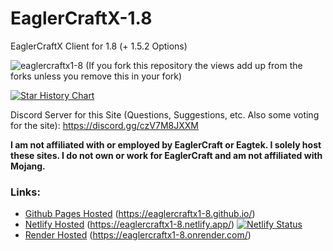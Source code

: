 # EaglerCraftX-1.8
EaglerCraftX Client for 1.8 (+ 1.5.2 Options)
<p align="left"> <img src="https://komarev.com/ghpvc/?username=eaglercraftx1-8&label=Repository%20views&color=0e75b6&style=flat" alt="eaglercraftx1-8" /> (If you fork this repository the views add up from the forks unless you remove this in your fork)</p>

[![Star History Chart](https://api.star-history.com/svg?repos=eaglercraftx1-8/eaglercraftx1-8.github.io&type=Timeline)](https://star-history.com/#eaglercraftx1-8/eaglercraftx1-8.github.io&Timeline)

Discord Server for this Site (Questions, Suggestions, etc. Also some voting for the site): https://discord.gg/czV7M8JXXM
  
**I am not affiliated with or employed by EaglerCraft or Eagtek. I solely host these sites. I do not own or work for EaglerCraft and am not affiliated with Mojang.**  
  
### Links:
- [Github Pages Hosted](https://eaglercraftx1-8.github.io/) (https://eaglercraftx1-8.github.io/)
- [Netlify Hosted](https://eaglercraftx1-8.netlify.app/) (https://eaglercraftx1-8.netlify.app/) [![Netlify Status](https://api.netlify.com/api/v1/badges/12060eea-2a19-4da5-82ea-c6015722249e/deploy-status)](https://app.netlify.com/sites/eaglercraftx1-8/deploys)
- [Render Hosted](https://eaglercraftx1-8.onrender.com/) (https://eaglercraftx1-8.onrender.com/)

